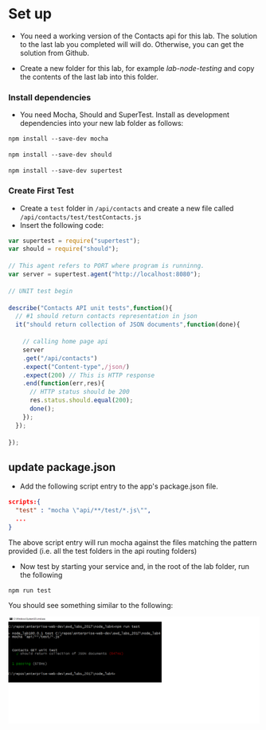 # Set up

+ You need a working version of the Contacts api for this lab. The solution to the last lab you completed will will do. Otherwise, you can get the solution from Github.

+ Create a new folder for this lab, for example *lab-node-testing* and copy the contents of the last lab into this folder.

### Install dependencies
+ You need Mocha, Should and SuperTest. Install as development dependencies into your new lab folder as follows:

```
npm install --save-dev mocha

npm install --save-dev should

npm install --save-dev supertest
```

### Create First Test

+ Create a ``test`` folder in ``/api/contacts`` and create a new file called ``/api/contacts/test/testContacts.js``
+ Insert the following code:

```javascript
var supertest = require("supertest");
var should = require("should");

// This agent refers to PORT where program is runninng.
var server = supertest.agent("http://localhost:8080");

// UNIT test begin

describe("Contacts API unit tests",function(){
  // #1 should return contacts representation in json
  it("should return collection of JSON documents",function(done){

    // calling home page api
    server
    .get("/api/contacts")
    .expect("Content-type",/json/)
    .expect(200) // This is HTTP response
    .end(function(err,res){
      // HTTP status should be 200
      res.status.should.equal(200);
      done();
    });
  });

});
```

## update package.json

+ Add the following script entry to the app's package.json file.

```json
scripts:{  
  "test" : "mocha \"api/**/test/*.js\"",
  ...
}
```
The above script entry will run mocha against the files matching the pattern provided (i.e. all the test folders in the api routing folders)

+ Now test by starting your service and, in the root of the lab folder, run the following

```
npm run test
```

You should see something similar to the following:

![First Mocha Test](./img/main.png)
